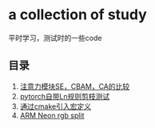 # a collection of study

平时学习，测试时的一些code

## 目录
1. [注意力模块SE，CBAM，CA的比较](./1_SE,CBAM,CA/readme.md)
2. [pytorch自带Ln规则剪枝测试]()
3. [通过cmake引入宏定义](./3_cmake/readme.md)
4. [ARM Neon rgb split](./4_ARM/1_rgb_split/readme.md)